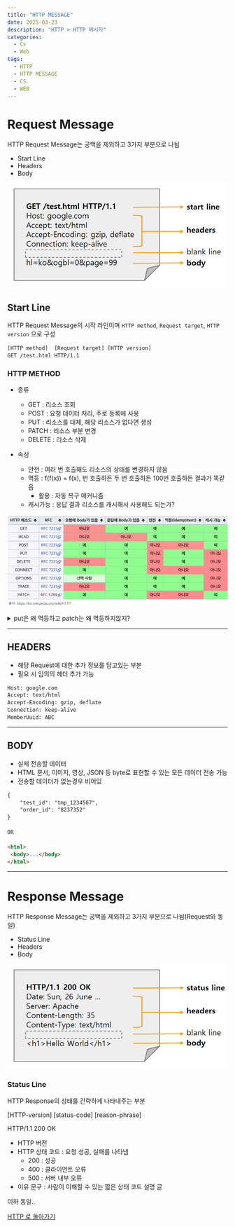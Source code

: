 ```yaml
---
title: "HTTP MESSAGE"
date: 2025-03-23
description: "HTTP > HTTP 메시지"
categories: 
  - Cs
  - Web
tags: 
  - HTTP
  - HTTP MESSAGE
  - CS
  - WEB
---
```

# Request Message

HTTP Request Message는 공백을 제외하고 3가지 부분으로 나뉨

- Start Line
- Headers
- Body

![http_header.png](/assets/post_img/250323/http_m_header.png)

## **Start Line**

HTTP Request Message의 시작 라인이며 `HTTP method`, `Request target`, `HTTP version` 으로 구성

```html
[HTTP method]  [Request target] [HTTP version]
GET /test.html HTTP/1.1
```

### HTTP METHOD

- 종류
    - GET : 리소스 조회
    - POST : 요청 데이터 처리, 주로 등록에 사용
    - PUT : 리소스를 대체, 해당 리소스가 없다면 생성
    - PATCH : 리소스 부분 변경
    - DELETE : 리소스 삭제
    
- 속성
    - 안전 : 여러 번 호출해도 리소스의 상태를 변경하지 않음
    - 멱등 : f(f(x)) = f(x),  번 호출하든 두 번 호출하든 100번 호출하든 결과가 똑같음
        - 활용 : 자동 복구 메커니즘
    - 캐시가능 : 응답 결과 리소스를 캐시해서 사용해도 되는가?

![image.png](/assets/post_img/250323/http_m_image.png)


<details markdown="1">
<summary>put은 왜 멱등하고 patch는 왜 멱등하지않지?</summary>

- “멱등은 같은 요청을 여러번 보내더라도, 결과는 항상 동일해야한다.”
    
    **put 의 경우**
    
    - **리소스 전체를 덮어쓰는 방식**이기 때문에 동일한 요청을 여러번 보내도 리소스의 최종 상태는 변하지 않음
    - patch처럼 일부만 연산할 수 있지 않나? ⇒ 기존 데이터를 덮어쓰기 때문에 연산이 작동하지않음
    
    **patch 의 경우** 
    
    ```html
    PATCH /account/123 HTTP/1.1
    Host: example.com
    Content-Type: application/json
    
    {
      "balance": "+100"
    }
    ```
    
    - 기존값에 100을 더하는 연산 방식으로 인해 결과가 항상 달라짐
    - patch도 멱등하게 동작할 수 도 있지만 일반적으로 **멱등하지 않다**고 간주함
</details>

---

## HEADERS

- 해당 Request에 대한 추가 정보를 담고있는 부분
- 필요 시 임의의 헤더 추가 가능

<aside class="notion_callout">

[field-name]: [field-value]

```html
Host: google.com
Accept: text/html
Accept-Encoding: gzip, deflate
Connection: keep-alive
MemberUuid: ABC
```

</aside>

---

## BODY

- 실제 전송할 데이터
- HTML 문서, 이미지, 영상, JSON 등 byte로 표현할 수 있는 모든 데이터 전송 가능
- 전송할 데이터가 없는경우 비어있

```html
{
    "test_id": "tmp_1234567",
    "order_id": "8237352"
}

OR

<html>
 <body>...</body>
</html>
```

---

# Response Message

HTTP Response Message는 공백을 제외하고 3가지 부분으로 나뉨(Request와 동일)

- Status Line
- Headers
- Body

![image.png](/assets/post_img/250323/http_m_image1.png)

### Status Line

HTTP Response의 상태를 간략하게 나타내주는 부분

<aside class="notion_callout">

[HTTP-version] [status-code] [reason-phrase]

HTTP/1.1 200 OK

</aside>

- HTTP 버전
- HTTP 상태 코드 : 요청 성공, 실패를 나타냄
    - 200 : 성공
    - 400 : 클라이언트 오류
    - 500 : 서버 내부 오류
- 이유 문구 : 사람이 이해할 수 있는 짧은 상태 코드 설명 글



이하 동일..


[HTTP 로 돌아가기](/sujin31/posts/HTTP) 
